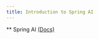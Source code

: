 ```yaml
---
title: Introduction to Spring AI
---
```


** Spring AI [(Docs)](https://docs.spring.io/spring-ai/reference/)
